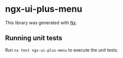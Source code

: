 # ngx-ui-plus-menu

This library was generated with [Nx](https://nx.dev).

## Running unit tests

Run `nx test ngx-ui-plus-menu` to execute the unit tests.
